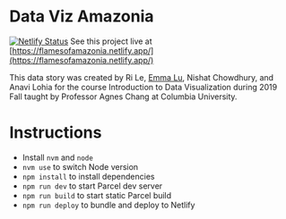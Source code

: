 # Data Viz Amazonia

[![Netlify Status](https://api.netlify.com/api/v1/badges/e300290b-04f5-4b23-b6aa-c1ac490e09a3/deploy-status)](https://app.netlify.com/sites/flamesofamazonia/deploys)
See this project live at [https://flamesofamazonia.netlify.app/](https://flamesofamazonia.netlify.app/)

This data story was created by Ri Le, [Emma Lu](https://github.com/tarobao), Nishat Chowdhury, and Anavi Lohia for the course Introduction to Data Visualization during 2019 Fall taught by Professor Agnes Chang at Columbia University.

# Instructions
- Install `nvm` and `node`
- `nvm use` to switch Node version
- `npm install` to install dependencies
- `npm run dev` to start Parcel dev server
- `npm run build` to start static Parcel build
- `npm run deploy` to bundle and deploy to Netlify
